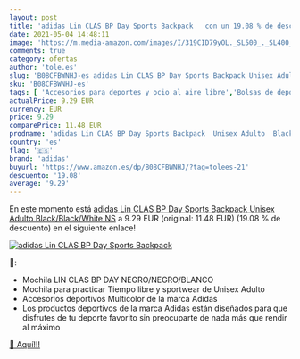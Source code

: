 ```yaml
---
layout: post
title: 'adidas Lin CLAS BP Day Sports Backpack   con un 19.08 % de descuento'
date: 2021-05-04 14:48:11
image: 'https://m.media-amazon.com/images/I/319CID79yOL._SL500_._SL400_.jpg'
comments: true
category: ofertas
author: 'tole.es'
slug: 'B08CFBWNHJ-es adidas Lin CLAS BP Day Sports Backpack Unisex Adulto...'
sku: 'B08CFBWNHJ-es'
tags: [ 'Accesorios para deportes y ocio al aire libre','Bolsas de deporte','Bolsas de gimnasia','Deportes y aire libre','adidas','backpack', ]
actualPrice: 9.29 EUR
currency: EUR
price: 9.29
comparePrice: 11.48 EUR
prodname: 'adidas Lin CLAS BP Day Sports Backpack  Unisex Adulto  Black/Black/White  NS'
country: 'es'
flag: '🇪🇸'
brand: 'adidas'
buyurl: 'https://www.amazon.es/dp/B08CFBWNHJ/?tag=tolees-21'
descuento: '19.08'
average: '9.29'
---
```


En este momento está [adidas Lin CLAS BP Day Sports Backpack  Unisex Adulto  Black/Black/White  NS](https://www.amazon.es/dp/B08CFBWNHJ/?tag=tolees-21) a 9.29 EUR (original: 11.48 EUR) (19.08 %  de descuento) en el siguiente enlace!

[![adidas Lin CLAS BP Day Sports Backpack  ](https://m.media-amazon.com/images/I/319CID79yOL._SL500_._SL400_.jpg)](https://www.amazon.es/dp/B08CFBWNHJ/?tag=tolees-21)

🔎:

- Mochila LIN CLAS BP DAY NEGRO/NEGRO/BLANCO
- Mochila para practicar Tiempo libre y sportwear de Unisex Adulto
- Accesorios deportivos Multicolor de la marca Adidas
- Los productos deportivos de la marca Adidas están diseñados para que disfrutes de tu deporte favorito sin preocuparte de nada más que rendir al máximo

[🛒 Aquí!!!](https://www.amazon.es/dp/B08CFBWNHJ/?tag=tolees-21)
